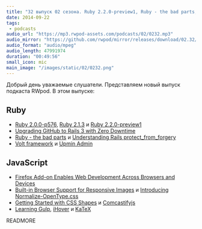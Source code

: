 ```yaml
---
title: "32 выпуск 02 сезона. Ruby 2.2.0-preview1, Ruby - the bad parts, Volt framework, Normalize-OpenType.css, iHover, KaTeX и прочее"
date: 2014-09-22
tags:
 - podcasts
audio_url: "https://mp3.rwpod-assets.com/podcasts/02/0232.mp3"
audio_mirror: "https://github.com/rwpod/mirror/releases/download/02.32/0232.mp3"
audio_format: "audio/mpeg"
audio_length: 47991974
duration: "00:49:56"
small_icon: mic
main_image: "/images/static/02/0232.png"
---
```


Добрый день уважаемые слушатели. Представляем новый выпуск подкаста RWpod. В этом выпуске:

## Ruby

 - [Ruby 2.0.0-p576](https://www.ruby-lang.org/en/news/2014/09/19/ruby-2-0-0-p576-is-released/), [Ruby 2.1.3](https://www.ruby-lang.org/en/news/2014/09/19/ruby-2-1-3-is-released/) и  [Ruby 2.2.0-preview1](https://www.ruby-lang.org/en/news/2014/09/18/ruby-2.2.0-preview1-released/)
 - [Upgrading GitHub to Rails 3 with Zero Downtime](http://shayfrendt.com/posts/upgrading-github-to-rails-3-with-zero-downtime/)
 - [Ruby - the bad parts](http://www.amberbit.com/blog/2014/9/9/ruby-the-bad-parts/) и [Understanding Rails protect\_from\_forgery](http://blog.nvisium.com/2014/09/understanding-protectfromforgery.html)
 - [Volt framework](http://voltframework.com/) и [Upmin Admin](https://www.upmin.com/admin-rails)

## JavaScript

 - [Firefox Add-on Enables Web Development Across Browsers and Devices](https://hacks.mozilla.org/2014/09/firefox-tools-adapter/)
 - [Built-in Browser Support for Responsive Images](http://www.html5rocks.com/en/tutorials/responsive/picture-element/) и [Introducing Normalize-OpenType.css](http://kennethormandy.com/journal/normalize-opentype-css)
 - [Getting Started with CSS Shapes](http://www.html5rocks.com/en/tutorials/shapes/getting-started/) и [Comcastifyjs](http://theonion.github.io/comcastifyjs/)
 - [Learning Gulp](http://hmphry.com/gulp/), [iHover](http://gudh.github.io/ihover/dist/index.html) и [KaTeX](http://khan.github.io/KaTeX/)

READMORE


